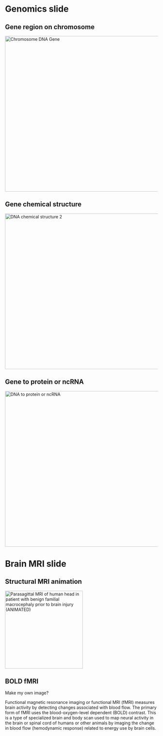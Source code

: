 # Genomics slide

## Gene region on chromosome

<a title="By Thomas Shafee (Own work) [CC BY 4.0 (http://creativecommons.org/licenses/by/4.0)], via Wikimedia Commons" href="https://commons.wikimedia.org/wiki/File%3AChromosome_DNA_Gene.svg"><img width="512" alt="Chromosome DNA Gene" src="https://upload.wikimedia.org/wikipedia/commons/thumb/2/2b/Chromosome_DNA_Gene.svg/512px-Chromosome_DNA_Gene.svg.png"/></a>

## Gene chemical structure

<a title="By Thomas Shafee (Own work) [CC BY 4.0 (http://creativecommons.org/licenses/by/4.0)], via Wikimedia Commons" href="https://commons.wikimedia.org/wiki/File%3ADNA_chemical_structure_2.svg"><img width="512" alt="DNA chemical structure 2" src="https://upload.wikimedia.org/wikipedia/commons/thumb/b/b2/DNA_chemical_structure_2.svg/512px-DNA_chemical_structure_2.svg.png"/></a>

## Gene to protein or ncRNA

<a title="By Thomas Shafee (Own work) [CC BY 4.0 (http://creativecommons.org/licenses/by/4.0)], via Wikimedia Commons" href="https://commons.wikimedia.org/wiki/File%3ADNA_to_protein_or_ncRNA.svg"><img width="512" alt="DNA to protein or ncRNA" src="https://upload.wikimedia.org/wikipedia/commons/thumb/f/fa/DNA_to_protein_or_ncRNA.svg/512px-DNA_to_protein_or_ncRNA.svg.png"/></a>

# Brain MRI slide

## Structural MRI animation

<a title="Dwayne Reed at English Wikipedia [CC BY-SA 3.0 (https://creativecommons.org/licenses/by-sa/3.0) or GFDL (http://www.gnu.org/copyleft/fdl.html)], via Wikimedia Commons" href="https://commons.wikimedia.org/wiki/File%3AParasagittal_MRI_of_human_head_in_patient_with_benign_familial_macrocephaly_prior_to_brain_injury_(ANIMATED).gif"><img width="256" alt="Parasagittal MRI of human head in patient with benign familial macrocephaly prior to brain injury (ANIMATED)" src="https://upload.wikimedia.org/wikipedia/commons/5/56/Parasagittal_MRI_of_human_head_in_patient_with_benign_familial_macrocephaly_prior_to_brain_injury_%28ANIMATED%29.gif"/></a>

## BOLD fMRI

Make my own image?

Functional magnetic resonance imaging or functional MRI (fMRI) measures brain activity by detecting changes associated with blood flow. The primary form of fMRI uses the blood-oxygen-level dependent (BOLD) contrast. This is a type of specialized brain and body scan used to map neural activity in the brain or spinal cord of humans or other animals by imaging the change in blood flow (hemodynamic response) related to energy use by brain cells.
